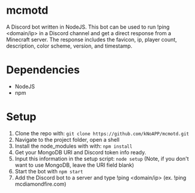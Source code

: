 # mcmotd
A Discord bot written in NodeJS. This bot can be used to run !ping <domain/ip> in a Discord channel and get a direct response from a Minecraft server. 
The response includes the favicon, ip, player count, description, color scheme, version, and timestamp.

# Dependencies
- NodeJS
- npm

# Setup
1. Clone the repo with: `git clone https://github.com/kNoAPP/mcmotd.git`
2. Navigate to the project folder, open a shell
3. Install the node_modules with with: `npm install`
4. Get your MongoDB URI and Discord token info ready.
5. Input this information in the setup script: `node setup` (Note, if you don't want to use MongoDB, leave the URI field blank)
6. Start the bot with `npm start`
7. Add the Discord bot to a server and type !ping <domain/ip> (ex. !ping mcdiamondfire.com)
